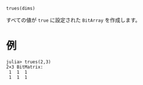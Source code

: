 ```
trues(dims)
```

すべての値が `true` に設定された `BitArray` を作成します。

# 例

```jldoctest
julia> trues(2,3)
2×3 BitMatrix:
 1  1  1
 1  1  1
```
